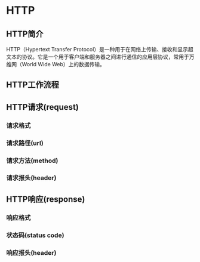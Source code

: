 # HTTP

## HTTP简介

HTTP（Hypertext Transfer Protocol）是一种用于在网络上传输、接收和显示超文本的协议。它是一个用于客户端和服务器之间进行通信的应用层协议，常用于万维网（World Wide Web）上的数据传输。 

## HTTP工作流程

## HTTP请求(request)

### 请求格式

### 请求路径(url)

### 请求方法(method)

### 请求报头(header)

## HTTP响应(response)

### 响应格式

### 状态码(status code)

### 响应报头(header)


